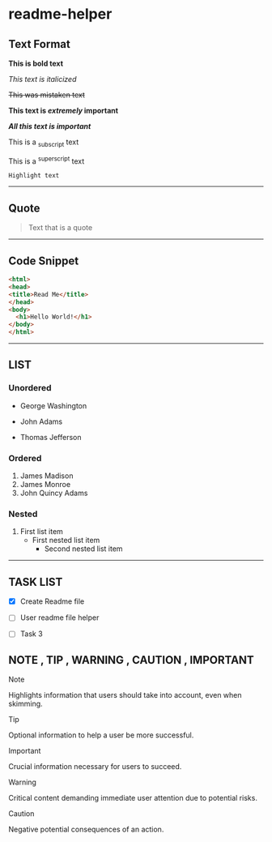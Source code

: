 # readme-helper

## Text Format
**This is bold text**

_This text is italicized_

~~This was mistaken text~~

**This text is _extremely_ important**

***All this text is important***

This is a <sub>subscript</sub> text

This is a <sup>superscript</sup> text

`Highlight text`

---

## Quote

> Text that is a quote
--- 

## Code Snippet 
```html
<html>
<head>
<title>Read Me</title>
</head>
<body>
  <h1>Hello World!</h1>
</body>
</html>
```
--- 
## LIST
### Unordered 
- George Washington
* John Adams
+ Thomas Jefferson
### Ordered
1. James Madison
2. James Monroe
3. John Quincy Adams
### Nested
1. First list item
   - First nested list item
     - Second nested list item

---

## TASK LIST

- [x] Create Readme file
- [ ] User readme file helper
- [ ] Task 3


## NOTE , TIP , WARNING , CAUTION , IMPORTANT

> [!NOTE]
> Highlights information that users should take into account, even when skimming.

> [!TIP]
> Optional information to help a user be more successful.

> [!IMPORTANT]
> Crucial information necessary for users to succeed.

> [!WARNING]
> Critical content demanding immediate user attention due to potential risks.

> [!CAUTION]
> Negative potential consequences of an action.
